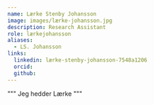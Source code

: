 ```yaml
---
name: Lærke Stenby Johansson
image: images/lærke-johansson.jpg
description: Research Assistant
role: lærkejohansson
aliases:
  - LS. Johansson
links:
  linkedin: lærke-stenby-johansson-7548a1206
  orcid: 
  github:
---
```


""" Jeg hedder Lærke """
